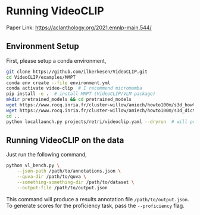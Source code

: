 # Running VideoCLIP
Paper Link: https://aclanthology.org/2021.emnlp-main.544/

## Environment Setup

First, please setup a conda environment,

```bash
git clone https://github.com/ilkerkesen/VideoCLIP.git
cd VideoCLIP/examples/MMPT
conda env create --file environment.yml
conda activate video-clip  # I recommend micromamba
pip install -e .  # install MMPT (VideoCLIP/VLM package)
mkdir pretrained_models && cd pretrained_models
wget https://www.rocq.inria.fr/cluster-willow/amiech/howto100m/s3d_howto100m.pth
wget https://www.rocq.inria.fr/cluster-willow/amiech/howto100m/s3d_dict.npy
cd ..
python locallaunch.py projects/retri/videoclip.yaml --dryrun  # will produce error, no worries
```

## Running VideoCLIP on the data

Just run the following command,
```bash
python vl_bench.py \
    --json-path /path/to/annotations.json \
    --quva-dir /path/to/quva \
    --something-something-dir /path/to/dataset \
    --output-file /path/to/output.json
```

This command will produce a results annotation file `/path/to/output.json`.  To generate scores for the proficiency task, pass the `--proficiency` flag.
